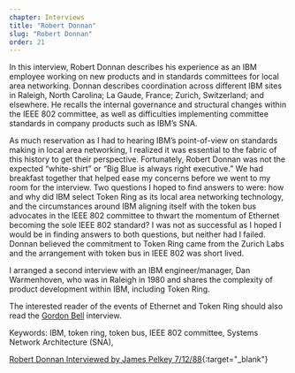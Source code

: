 ```yaml
---
chapter: Interviews
title: "Robert Donnan"
slug: "Robert Donnan"
order: 21
---
```


In this interview, Robert Donnan describes his experience as an IBM employee working on new products and in standards committees for local area networking. Donnan describes coordination across different IBM sites in Raleigh, North Carolina; La Gaude, France; Zurich, Switzerland; and elsewhere. He recalls the internal governance and structural changes within the IEEE 802 committee, as well as difficulties implementing committee standards in company products such as IBM’s SNA.

As much reservation as I had to hearing IBM’s point-of-view on standards making in local area networking, I realized it was essential to the fabric of this history to get their perspective. Fortunately, Robert Donnan was not the expected “white-shirt” or “Big Blue is always right executive.” We had breakfast together that helped ease my concerns before we went to my room for the interview. Two questions I hoped to find answers to were: how and why did IBM select Token Ring as its local area networking technology, and the circumstances around IBM aligning itself with the token bus advocates in the IEEE 802 committee to thwart the momentum of Ethernet becoming the sole IEEE 802 standard? I was not as successful as I hoped I would be in finding answers to both questions, but neither had I failed. Donnan believed the commitment to Token Ring came from the Zurich Labs and the arrangement with token bus in IEEE 802 was short lived.

I arranged a second interview with an IBM engineer/manager, Dan Warmenhoven, who was in Raleigh in 1980 and shares the complexity of product development within IBM, including Token Ring.

The interested reader of the events of Ethernet and Token Ring should also read the [Gordon Bell](/int.05.md) interview.

Keywords: IBM, token ring, token bus, IEEE 802 committee, Systems Network Architecture (SNA),

[Robert Donnan Interviewed by James Pelkey 7/12/88](https://archive.computerhistory.org/resources/access/text/2016/04/102738111-05-01-acc.pdf){:target="_blank"}
